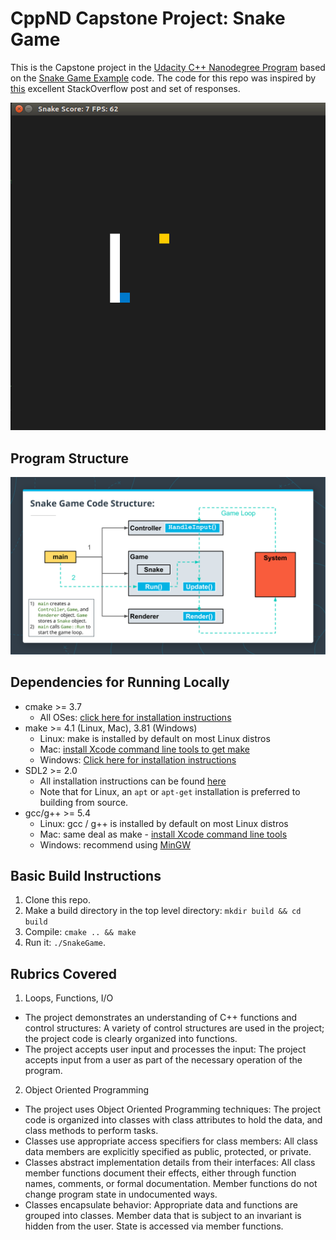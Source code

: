# CppND Capstone Project: Snake Game

This is the Capstone project in the [Udacity C++ Nanodegree Program](https://www.udacity.com/course/c-plus-plus-nanodegree--nd213) based on the [Snake Game Example](https://github.com/udacity/CppND-Capstone-Snake-Game) code. The code for this repo was inspired by [this](https://codereview.stackexchange.com/questions/212296/snake-game-in-c-with-sdl) excellent StackOverflow post and set of responses.

<img src="snake_game.gif"/>

## Program Structure

<img src="structure.png"/>

## Dependencies for Running Locally
* cmake >= 3.7
  * All OSes: [click here for installation instructions](https://cmake.org/install/)
* make >= 4.1 (Linux, Mac), 3.81 (Windows)
  * Linux: make is installed by default on most Linux distros
  * Mac: [install Xcode command line tools to get make](https://developer.apple.com/xcode/features/)
  * Windows: [Click here for installation instructions](http://gnuwin32.sourceforge.net/packages/make.htm)
* SDL2 >= 2.0
  * All installation instructions can be found [here](https://wiki.libsdl.org/Installation)
  * Note that for Linux, an `apt` or `apt-get` installation is preferred to building from source.
* gcc/g++ >= 5.4
  * Linux: gcc / g++ is installed by default on most Linux distros
  * Mac: same deal as make - [install Xcode command line tools](https://developer.apple.com/xcode/features/)
  * Windows: recommend using [MinGW](http://www.mingw.org/)

## Basic Build Instructions

1. Clone this repo.
2. Make a build directory in the top level directory: `mkdir build && cd build`
3. Compile: `cmake .. && make`
4. Run it: `./SnakeGame`.

## Rubrics Covered

1. Loops, Functions, I/O
  * The project demonstrates an understanding of C++ functions and control structures: A variety of control structures are used in the project; the project code is clearly organized into functions.
  * The project accepts user input and processes the input: The project accepts input from a user as part of the necessary operation of the program.
2. Object Oriented Programming
  * The project uses Object Oriented Programming techniques: The project code is organized into classes with class attributes to hold the data, and class methods to perform tasks.
  * Classes use appropriate access specifiers for class members: All class data members are explicitly specified as public, protected, or private.
  * Classes abstract implementation details from their interfaces: All class member functions document their effects, either through function names, comments, or formal documentation. Member functions do not change program state in undocumented ways.
  * Classes encapsulate behavior: Appropriate data and functions are grouped into classes. Member data that is subject to an invariant is hidden from the user. State is accessed via member functions.
